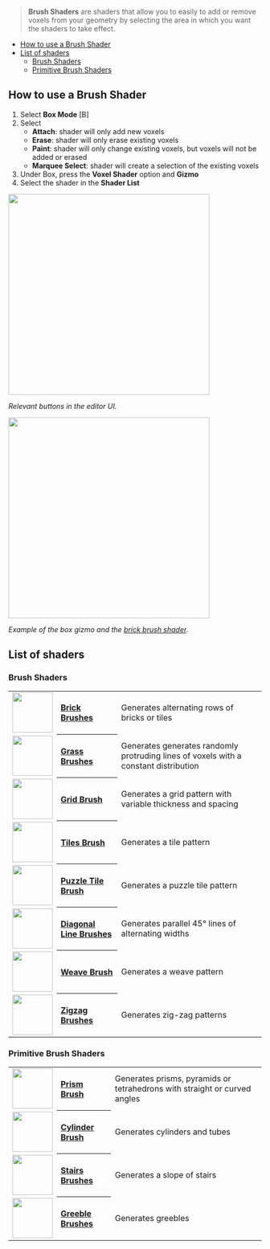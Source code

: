 > **Brush Shaders** are shaders that allow you to easily to add or remove voxels from your geometry by selecting the area in which you want the shaders to take effect.

<!-- TOC -->
- [How to use a Brush Shader](#how-to-use-a-brush-shader)
- [List of shaders](#list-of-shaders)
  - [Brush Shaders](#brush-shaders)
  - [Primitive Brush Shaders](#primitive-brush-shaders)

## How to use a Brush Shader

1. Select **Box Mode** [B]
2. Select 
    - **Attach**: shader will only add new voxels
    - **Erase**: shader will only erase existing voxels
    - **Paint**: shader will only change existing voxels, but voxels will not be added or erased
    - **Marquee Select**: shader will create a selection of the existing voxels
3. Under Box, press the **Voxel Shader** option and **Gizmo**
4. Select the shader in the **Shader List**

<img src="https://s3.amazonaws.com/misc.lachlanmcdonald.com/magicavoxel-shaders/239ce726-a6bd-4d08-b68b-21e125a27337/brush_shader.png" width="400" alt="">

_Relevant buttons in the editor UI._

<img src="https://s3.amazonaws.com/misc.lachlanmcdonald.com/magicavoxel-shaders/239ce726-a6bd-4d08-b68b-21e125a27337/brush_shader_gizmo.png" width="400" alt="">

_Example of the box gizmo and the [brick brush shader](/lachlanmcdonald/magicavoxel-shaders/wiki/Brick-Brushes)._

## List of shaders

### Brush Shaders

<!-- LIST list_brushes 80 -->
<table>
	<tr>
		<td valign="center" align="left"><a href="Brick-Brushes"><img width="80" src="https://s3.amazonaws.com/misc.lachlanmcdonald.com/magicavoxel-shaders/icons1/bricks.png?cache=159" alt=""></a></td>
		<th valign="center" align="left"><a href="Brick-Brushes">Brick Brushes</a></th>
		<td valign="center">Generates alternating rows of bricks or tiles</td>
	</tr>
	<tr>
		<td valign="center" align="left"><a href="Grass-Brushes"><img width="80" src="https://s3.amazonaws.com/misc.lachlanmcdonald.com/magicavoxel-shaders/icons1/grass.png?cache=159" alt=""></a></td>
		<th valign="center" align="left"><a href="Grass-Brushes">Grass Brushes</a></th>
		<td valign="center">Generates generates randomly protruding lines of voxels with a constant distribution</td>
	</tr>
	<tr>
		<td valign="center" align="left"><a href="Grid-Brush"><img width="80" src="https://s3.amazonaws.com/misc.lachlanmcdonald.com/magicavoxel-shaders/icons1/grid.png?cache=159" alt=""></a></td>
		<th valign="center" align="left"><a href="Grid-Brush">Grid Brush</a></th>
		<td valign="center">Generates a grid pattern with variable thickness and spacing</td>
	</tr>
	<tr>
		<td valign="center" align="left"><a href="Tiles-Brush"><img width="80" src="https://s3.amazonaws.com/misc.lachlanmcdonald.com/magicavoxel-shaders/icons1/tiles.png?cache=159" alt=""></a></td>
		<th valign="center" align="left"><a href="Tiles-Brush">Tiles Brush</a></th>
		<td valign="center">Generates a tile pattern</td>
	</tr>
	<tr>
		<td valign="center" align="left"><a href="Puzzle-Tiles-Brush"><img width="80" src="https://s3.amazonaws.com/misc.lachlanmcdonald.com/magicavoxel-shaders/icons1/tiles_puzzle.png?cache=159" alt=""></a></td>
		<th valign="center" align="left"><a href="Puzzle-Tiles-Brush">Puzzle Tile Brush</a></th>
		<td valign="center">Generates a puzzle tile pattern</td>
	</tr>
	<tr>
		<td valign="center" align="left"><a href="Diagonal-Line-Brushes"><img width="80" src="https://s3.amazonaws.com/misc.lachlanmcdonald.com/magicavoxel-shaders/icons1/diagonal2.png?cache=159" alt=""></a></td>
		<th valign="center" align="left"><a href="Diagonal-Line-Brushes">Diagonal Line Brushes</a></th>
		<td valign="center">Generates parallel 45° lines of alternating widths</td>
	</tr>
	<tr>
		<td valign="center" align="left"><a href="Weave-Brush"><img width="80" src="https://s3.amazonaws.com/misc.lachlanmcdonald.com/magicavoxel-shaders/icons1/weave.png?cache=159" alt=""></a></td>
		<th valign="center" align="left"><a href="Weave-Brush">Weave Brush</a></th>
		<td valign="center">Generates a weave pattern</td>
	</tr>
	<tr>
		<td valign="center" align="left"><a href="Zigzag-Brushes"><img width="80" src="https://s3.amazonaws.com/misc.lachlanmcdonald.com/magicavoxel-shaders/icons1/zigzag2.png?cache=159" alt=""></a></td>
		<th valign="center" align="left"><a href="Zigzag-Brushes">Zigzag Brushes</a></th>
		<td valign="center">Generates zig-zag patterns</td>
	</tr>
</table>
<!-- END -->

### Primitive Brush Shaders

<!-- LIST list_primitives 80 -->
<table>
	<tr>
		<td valign="center" align="left"><a href="Prism-Brush"><img width="80" src="https://s3.amazonaws.com/misc.lachlanmcdonald.com/magicavoxel-shaders/icons1/prism.png?cache=159" alt=""></a></td>
		<th valign="center" align="left"><a href="Prism-Brush">Prism Brush</a></th>
		<td valign="center">Generates prisms, pyramids or tetrahedrons with straight or curved angles</td>
	</tr>
	<tr>
		<td valign="center" align="left"><a href="Cylinder-Brush"><img width="80" src="https://s3.amazonaws.com/misc.lachlanmcdonald.com/magicavoxel-shaders/icons1/cylinder.png?cache=159" alt=""></a></td>
		<th valign="center" align="left"><a href="Cylinder-Brush">Cylinder Brush</a></th>
		<td valign="center">Generates cylinders and tubes</td>
	</tr>
	<tr>
		<td valign="center" align="left"><a href="Stairs-Brushes"><img width="80" src="https://s3.amazonaws.com/misc.lachlanmcdonald.com/magicavoxel-shaders/icons1/stairs.png?cache=159" alt=""></a></td>
		<th valign="center" align="left"><a href="Stairs-Brushes">Stairs Brushes</a></th>
		<td valign="center">Generates a slope of stairs</td>
	</tr>
	<tr>
		<td valign="center" align="left"><a href="Greeble-Brushes"><img width="80" src="https://s3.amazonaws.com/misc.lachlanmcdonald.com/magicavoxel-shaders/icons1/greebles.png?cache=159" alt=""></a></td>
		<th valign="center" align="left"><a href="Greeble-Brushes">Greeble Brushes</a></th>
		<td valign="center">Generates greebles</td>
	</tr>
</table>
<!-- END -->
